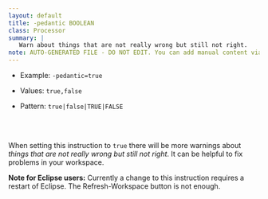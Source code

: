 ```yaml
---
layout: default
title: -pedantic BOOLEAN
class: Processor
summary: |
   Warn about things that are not really wrong but still not right.
note: AUTO-GENERATED FILE - DO NOT EDIT. You can add manual content via same filename in ext folder. 
---
```


- Example: `-pedantic=true`

- Values: `true,false`

- Pattern: `true|false|TRUE|FALSE`

<!-- Manual content from: ext/pedantic.md --><br /><br />

When setting this instruction to `true` there will be more warnings about *things that are not really wrong but still not right*.
It can be helpful to fix problems in your workspace.

**Note for Eclipse users:** Currently a change to this instruction requires a restart of Eclipse. The Refresh-Workspace button is not enough.
